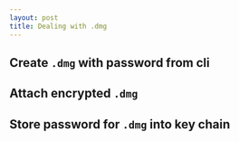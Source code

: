 ```yaml
---
layout: post
title: Dealing with .dmg
---
```


## Create `.dmg` with password from cli

## Attach encrypted `.dmg`

## Store password for `.dmg` into key chain

